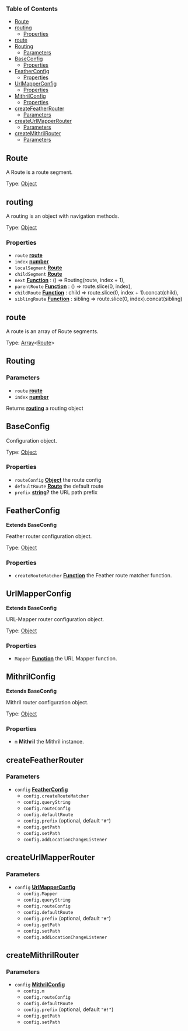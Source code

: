 <!-- Generated by documentation.js. Update this documentation by updating the source code. -->

### Table of Contents

-   [Route][1]
-   [routing][2]
    -   [Properties][3]
-   [route][4]
-   [Routing][5]
    -   [Parameters][6]
-   [BaseConfig][7]
    -   [Properties][8]
-   [FeatherConfig][9]
    -   [Properties][10]
-   [UrlMapperConfig][11]
    -   [Properties][12]
-   [MithrilConfig][13]
    -   [Properties][14]
-   [createFeatherRouter][15]
    -   [Parameters][16]
-   [createUrlMapperRouter][17]
    -   [Parameters][18]
-   [createMithrilRouter][19]
    -   [Parameters][20]

## Route

A Route is a route segment.

Type: [Object][21]

## routing

A routing is an object with navigation methods.

Type: [Object][21]

### Properties

-   `route` **[route][22]** 
-   `index` **[number][23]** 
-   `localSegment` **[Route][22]** 
-   `childSegment` **[Route][22]** 
-   `next` **[Function][24]** : () => Routing(route, index + 1),
-   `parentRoute` **[Function][24]** : () => route.slice(0, index),
-   `childRoute` **[Function][24]** : child => route.slice(0, index + 1).concat(child),
-   `siblingRoute` **[Function][24]** : sibling => route.slice(0, index).concat(sibling)

## route

A route is an array of Route segments.

Type: [Array][25]&lt;[Route][22]>

## Routing

### Parameters

-   `route` **[route][22]** 
-   `index` **[number][23]** 

Returns **[routing][26]** a routing object

## BaseConfig

Configuration object.

Type: [Object][21]

### Properties

-   `routeConfig` **[Object][21]** the route config
-   `defaultRoute` **[Route][22]** the default route
-   `prefix` **[string][27]?** the URL path prefix

## FeatherConfig

**Extends BaseConfig**

Feather router configuration object.

Type: [Object][21]

### Properties

-   `createRouteMatcher` **[Function][24]** the Feather route matcher function.

## UrlMapperConfig

**Extends BaseConfig**

URL-Mapper router configuration object.

Type: [Object][21]

### Properties

-   `Mapper` **[Function][24]** the URL Mapper function.

## MithrilConfig

**Extends BaseConfig**

Mithril router configuration object.

Type: [Object][21]

### Properties

-   `m` **Mithril** the Mithril instance.

## createFeatherRouter

### Parameters

-   `config` **[FeatherConfig][28]** 
    -   `config.createRouteMatcher`  
    -   `config.queryString`  
    -   `config.routeConfig`  
    -   `config.defaultRoute`  
    -   `config.prefix`   (optional, default `"#"`)
    -   `config.getPath`  
    -   `config.setPath`  
    -   `config.addLocationChangeListener`  

## createUrlMapperRouter

### Parameters

-   `config` **[UrlMapperConfig][29]** 
    -   `config.Mapper`  
    -   `config.queryString`  
    -   `config.routeConfig`  
    -   `config.defaultRoute`  
    -   `config.prefix`   (optional, default `"#"`)
    -   `config.getPath`  
    -   `config.setPath`  
    -   `config.addLocationChangeListener`  

## createMithrilRouter

### Parameters

-   `config` **[MithrilConfig][30]** 
    -   `config.m`  
    -   `config.routeConfig`  
    -   `config.defaultRoute`  
    -   `config.prefix`   (optional, default `"#!"`)
    -   `config.getPath`  
    -   `config.setPath`  

[1]: #route

[2]: #routing

[3]: #properties

[4]: #route-1

[5]: #routing-1

[6]: #parameters

[7]: #baseconfig

[8]: #properties-1

[9]: #featherconfig

[10]: #properties-2

[11]: #urlmapperconfig

[12]: #properties-3

[13]: #mithrilconfig

[14]: #properties-4

[15]: #createfeatherrouter

[16]: #parameters-1

[17]: #createurlmapperrouter

[18]: #parameters-2

[19]: #createmithrilrouter

[20]: #parameters-3

[21]: https://developer.mozilla.org/docs/Web/JavaScript/Reference/Global_Objects/Object

[22]: #route

[23]: https://developer.mozilla.org/docs/Web/JavaScript/Reference/Global_Objects/Number

[24]: https://developer.mozilla.org/docs/Web/JavaScript/Reference/Statements/function

[25]: https://developer.mozilla.org/docs/Web/JavaScript/Reference/Global_Objects/Array

[26]: #routing

[27]: https://developer.mozilla.org/docs/Web/JavaScript/Reference/Global_Objects/String

[28]: #featherconfig

[29]: #urlmapperconfig

[30]: #mithrilconfig
